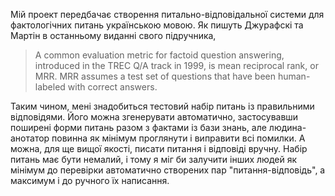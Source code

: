 Мій проект передбачає створення питально-відповідальної системи для фактологічних питань українською мовою. Як пишуть Джурафскі та Мартін в останньому виданні свого підручника, 

> A common evaluation metric for factoid question answering, introduced in the TREC Q/A track in 1999, is mean reciprocal rank, or MRR. MRR assumes a test set of questions that have been human-labeled with correct answers.

Таким чином, мені знадобиться тестовий набір питань із правильними відповідями. Його можна згенерувати автоматично, застосувавши поширені форми питань разом з фактами із бази знань, але людина-анотатор повинна як мінімум проглянути і виправити всі помилки. А можна, для ще вищої якості, писати питання і відповіді вручну. Набір питань має бути немалий, і тому я міг би залучити інших людей як мінімум до перевірки автоматично створених пар "питання-відповідь", а максимум і до ручного їх написання.